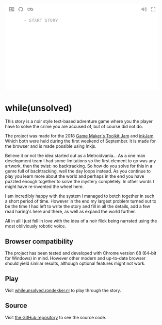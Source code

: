 ![Gameplay gif](gameplay.gif)

# while(unsolved)
This story is a noir style text-based adventure game where you the player have to solve the crime you are accused of, but of course did not do.

The project was made for the 2018 [Game Maker's Toolkit Jam](https://itch.io/jam/gmtk-2018) and [inkJam](https://itch.io/jam/inkjam). Which both were held during the first weekend of September. It is made for the browser and is made possible using Inkjs.

Believe it or not the idea started out as a Metroidvania... As a one man development team I had some limitations so the first element to go was any artwork, then the twist: no backtracking. So how do you solve for this in a genre full of backtracking, well the day loops instead. As you continue to play you learn more about the world and perhaps in the end you have puzzled enough together to solve the mystery completely. In other words I might have re-invented the wheel here.

I am incredibly happy with the system I managed to botch together in such a short period of time. However in the end my largest problem turned out to be the time I had left to write the story and fill in all the details, add a few read haring's here and there, as well as expand the world further.

All in all I just fell in love with the idea of a noir flick being narrated using the most obliviously robotic voice.

## Browser compatibility
The project has been tested and developed with Chrome version 68 (64-bit for Windows) in mind. However other modern and up-to-date browser should yield similar results, although optional features might not work.

## Play
Visit [whileunsolved.rondekker.nl](https://whileunsolved.rondekker.nl) to play through the story.

## Source
Visit [the GitHub repository](https://github.com/redkenrok/gj-whileunsolved) to see the source code.